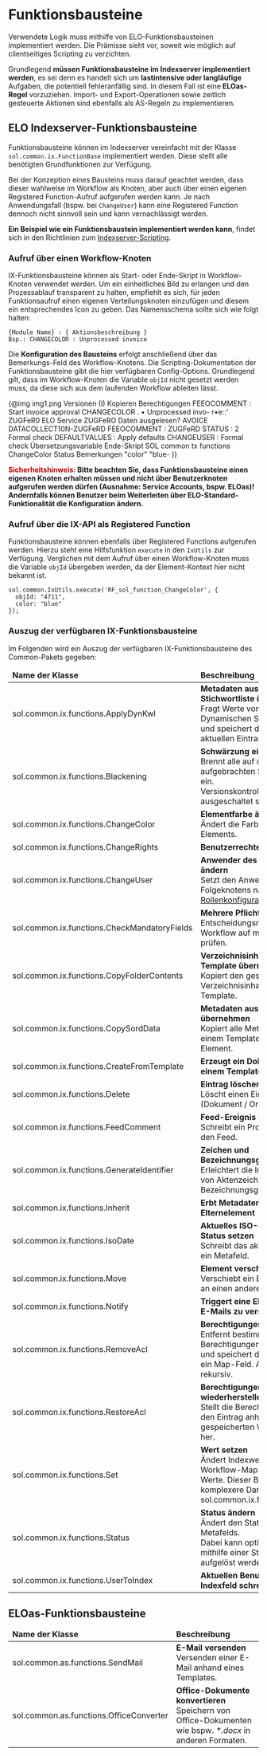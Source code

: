 # Funktionsbausteine

Verwendete Logik muss mithilfe von ELO-Funktionsbausteinen implementiert werden. Die Prämisse sieht vor, soweit wie möglich auf clientseitiges Scripting zu verzichten.

Grundlegend <span
style='font-weight:bold'>müssen Funktionsbausteine im Indexserver implementiert werden</span>, es sei denn es handelt sich um <span
style='font-weight:bold'>lastintensive oder langläufige</span> Aufgaben, die potentiell fehleranfällig sind. In diesem Fall ist eine<span
style='font-weight:bold'> ELOas-Regel</span> vorzuziehen. Import- und Export-Operationen sowie zeitlich gesteuerte Aktionen sind ebenfalls als AS-Regeln zu implementieren.

## ELO Indexserver-Funktionsbausteine

Funktionsbausteine können im Indexserver vereinfacht mit der Klasse `sol.common.ix.FunctionBase` implementiert werden. Diese stellt alle benötigten Grundfunktionen zur Verfügung. 

Bei der Konzeption eines Bausteins muss darauf geachtet werden, dass dieser wahlweise im Workflow als Knoten, aber auch über einen eigenen Registered Function-Aufruf aufgerufen werden kann. Je nach Anwendungsfall (bspw. bei `ChangeUser`) kann eine Registered Function dennoch nicht sinnvoll sein und kann vernachlässigt werden.

<span class="tag_important"><span
style='font-weight:bold'>Ein Beispiel wie ein Funktionsbaustein implementiert werden kann</span>, findet sich in den Richtlinien zum <a
href="#!/guide/p948E2AF9_BBE2_4705_BB95_04478A9C7638">Indexserver-Scripting</a>.</span>

### Aufruf über einen Workflow-Knoten

IX-Funktionsbausteine können als Start- oder Ende-Skript in Workflow-Knoten verwendet werden. Um ein einheitliches Bild zu erlangen und den Prozessablauf transparent zu halten, empfiehlt es sich, für jeden Funktionsaufruf einen eigenen Verteilungsknoten einzufügen und diesem ein entsprechendes Icon zu geben. Das Namensschema sollte sich wie folgt halten:

    {Module Name} : { Aktionsbeschreibung }
    Bsp.: CHANGECOLOR : Unprocessed invoice

Die <span
style='font-weight:bold'>Konfiguration des Bausteins</span> erfolgt anschließend über das Bemerkungs-Feld des Workflow-Knotens. Die Scripting-Dokumentation der Funktionsbausteine gibt die hier verfügbaren Config-Options. Grundlegend gilt, dass im Workflow-Knoten die Variable `objId` nicht gesetzt werden muss, da diese sich aus dem laufenden Workflow ableiten lässt.

{@img img1.png Versionen (I) 
Kopieren 
Berechtigungen 
FEEOCOMMENT : 
Start invoice approval 
CHANGECOLOR . 
• Unprocessed invo- 
r•e::' ZUGFeR0 
ELO Service 
ZUGFeRO Daten ausgelesen? 
AVOICE DATACOLLECT10N-ZUGFeRD 
FEEOCOMMENT : ZUGFeRD 
STATUS : 2 Formal check 
DEFAULTVALUES : Apply defaults 
CHANGEUSER : Formal check 
Übersetzungsvariable 
Ende-Skript 
SOL common tx functions ChangeCoIor 
Status 
Bemerkungen 
"color" "blue- )}


<span class="tag_caution"><span
style='font-weight:bold;color:#C00000'>Sicherheitshinweis: </span><span
style='font-weight:bold'>Bitte beachten Sie, dass Funktionsbausteine einen eigenen Knoten erhalten müssen und nicht über Benutzerknoten aufgerufen werden dürfen (Ausnahme: Service Accounts, bspw. ELOas)! Andernfalls können Benutzer beim Weiterleiten über ELO-Standard-Funktionalität die Konfiguration ändern.</span></span>

### Aufruf über die IX-API als Registered Function

Funktionsbausteine können ebenfalls über Registered Functions aufgerufen werden. Hierzu steht eine Hilfsfunktion `execute` in den `IxUtils` zur Verfügung. Verglichen mit dem Aufruf über einen Workflow-Knoten muss die Variable `objId` übergeben werden, da der Element-Kontext hier nicht bekannt ist.

    sol.common.IxUtils.execute('RF_sol_function_ChangeColor', {
      objId: "4711",
      color: "blue"
    });

### Auszug der verfügbaren IX-Funktionsbausteine

Im Folgenden wird ein Auszug der verfügbaren IX-Funktionsbausteine des Common-Pakets gegeben:

<table><thead><tr><td><span
style='font-weight:bold'>Name der Klasse</span></td><td><span
style='font-weight:bold'>Beschreibung</span></td></tr></thead><tbody><tr><td>    sol.common.ix.functions.ApplyDynKwl</td><td><span
style='font-weight:bold'>Metadaten aus Dynamischer Stichwortliste übernehmen</span><br />Fragt Werte von einer Dynamischen Stichwortliste an und speichert diese im aktuellen Eintrag.<br /></td></tr><tr><td>    sol.common.ix.functions.Blackening</td><td><span
style='font-weight:bold'>Schwärzung einbrennen</span><br />Brennt alle auf dem Dokument aufgebrachten Schwärzungen ein. <br />Versionskontrolle sollte ausgeschaltet sein.</td></tr><tr><td>    sol.common.ix.functions.ChangeColor</td><td><span
style='font-weight:bold'>Elementfarbe ändern</span><br />Ändert die Farbe eines Elements. </td></tr><tr><td>    sol.common.ix.functions.ChangeRights</td><td><span
style='font-weight:bold'>Benutzerrechte bearbeiten</span></td></tr><tr><td>    sol.common.ix.functions.ChangeUser</td><td><span
style='font-weight:bold'>Anwender des Folgeknotens ändern</span><br />Setzt den Anwender eines Folgeknotens nach einer <a
href="#!/guide/pBF712FB9_2914_4724_8DD8_A0139928B62D">Rollenkonfiguration</a>.</td></tr><tr><td>    sol.common.ix.functions.CheckMandatoryFields</td><td><span
style='font-weight:bold'>Mehrere Pflichtfelder prüfen</span><br />Entscheidungsmöglichkeit im Workflow auf mehrere Werte zu prüfen.</td></tr><tr><td>    sol.common.ix.functions.CopyFolderContents</td><td><span
style='font-weight:bold'>Verzeichnisinhalt aus Template übernehmen</span><br />Kopiert den gesamten Verzeichnisinhalt aus einem Template.</td></tr><tr><td>    sol.common.ix.functions.CopySordData</td><td><span
style='font-weight:bold'>Metadaten aus Template übernehmen</span><br />Kopiert alle Metadaten aus einem Template in das aktuelle Element.</td></tr><tr><td>    sol.common.ix.functions.CreateFromTemplate</td><td><span
style='font-weight:bold'>Erzeugt ein Dokument aus einem Template</span></td></tr><tr><td>    sol.common.ix.functions.Delete</td><td><span
style='font-weight:bold'>Eintrag löschen</span><br />Löscht einen Eintrag (Dokument / Ordner).</td></tr><tr><td>    sol.common.ix.functions.FeedComment</td><td><span
style='font-weight:bold'>Feed-Ereignis schreiben</span><br />Schreibt ein Prozessereignis in den Feed.</td></tr><tr><td>    sol.common.ix.functions.GenerateIdentifier</td><td><span
style='font-weight:bold'>Zeichen und Bezeichnungsgenerator</span><br />Erleichtert die Implementierung von Aktenzeichen und Bezeichnungsgeneratoren.</td></tr><tr><td>    sol.common.ix.functions.Inherit</td><td><span
style='font-weight:bold'>Erbt Metadaten vom Elternelement</span></td></tr><tr><td>    sol.common.ix.functions.IsoDate</td><td><span
style='font-weight:bold'>Aktuelles ISO-Datum als Status setzen</span><br />Schreibt das aktuelle Datum in ein Metafeld.</td></tr><tr><td>    sol.common.ix.functions.Move</td><td><span
style='font-weight:bold'>Element verschieben</span><br />Verschiebt ein Element in ELO an einen anderen Ort.</td></tr><tr><td>    sol.common.ix.functions.Notify</td><td><span
style='font-weight:bold'>Triggert eine ELO AS Regel um E-Mails zu versenden</span></td></tr><tr><td>    sol.common.ix.functions.RemoveAcl</td><td><span
style='font-weight:bold'>Berechtigungen entfernen</span><br />Entfernt bestimmte Berechtigungen vom Eintrag und speichert diese optional in ein Map-Feld. Agiert optional rekursiv.</td></tr><tr><td>    sol.common.ix.functions.RestoreAcl</td><td><span
style='font-weight:bold'>Berechtigungen wiederherstellen</span><br />Stellt die Berechtigungen für den Eintrag anhand des gespeicherten Wertes wieder her.</td></tr><tr><td>    sol.common.ix.functions.Set</td><td><span
style='font-weight:bold'>Wert setzen</span><br />Ändert Indexwerte, sowie Workflow-Map oder Map-Werte. Dieser Baustein ist eine komplexere Darstellung von sol.common.ix.functions.Status.</td></tr><tr><td>    sol.common.ix.functions.Status</td><td><span
style='font-weight:bold'>Status ändern</span><br />Ändert den Status eines Metafelds. <br />Dabei kann optional eine ID mithilfe einer Stichwortliste aufgelöst werden.</td></tr><tr><td>    sol.common.ix.functions.UserToIndex</td><td><span
style='font-weight:bold'>Aktuellen Benutzernamen in Indexfeld schreiben</span><br /></td></tr></tbody></table>
    

## ELOas-Funktionsbausteine

<table><thead><tr><td><span
style='font-weight:bold'>Name der Klasse</span></td><td><span
style='font-weight:bold'>Beschreibung</span></td></tr></thead><tbody><tr><td>    sol.common.as.functions.SendMail</td><td><span
style='font-weight:bold'>E-Mail versenden</span><br />Versenden einer E-Mail anhand eines Templates.<br /></td></tr><tr><td>    sol.common.as.functions.OfficeConverter</td><td><span
style='font-weight:bold'>Office-Dokumente konvertieren</span><br />Speichern von Office-Dokumenten wie bspw.<span
style='font-style:italic'> *.docx</span> in anderen Formaten.</td></tr></tbody></table>
